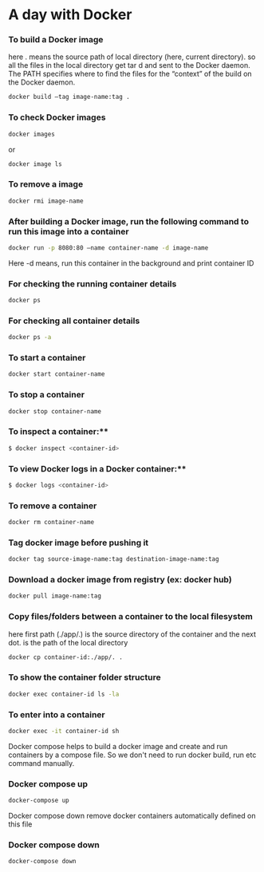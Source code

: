 # A day with Docker

### To build a Docker image

here . means the source path of local directory (here, current directory). so all the files in the local directory get tar d and sent to the Docker daemon. The PATH
specifies where to find the files for the “context” of the build on the Docker daemon.

```bash
docker build —tag image-name:tag .
```

### To check Docker images

```bash
docker images
```

or

```bash
docker image ls
```

### To remove a image

```bash
docker rmi image-name
```

### After building a Docker image, run the following command to run this image into a container

```bash
docker run -p 8080:80 —name container-name -d image-name
```

Here -d means, run this container in the background and print container ID

### For checking the running container details

```bash
docker ps
```

### For checking all container details

```bash
docker ps -a
```

### To start a container

```bash
docker start container-name
```

### To stop a container

```bash
docker stop container-name
```

### To inspect a container:\*\*

```bash
$ docker inspect <container-id>
```

### To view Docker logs in a Docker container:\*\*

```bash
$ docker logs <container-id>
```

### To remove a container

```bash
docker rm container-name
```

### Tag docker image before pushing it

```bash
docker tag source-image-name:tag destination-image-name:tag
```

### Download a docker image from registry (ex: docker hub)

```bash
docker pull image-name:tag
```

### Copy files/folders between a container to the local filesystem

here first path (./app/.) is the source directory of the container and the next dot. is the path of the local directory

```bash
docker cp container-id:./app/. .
```

### To show the container folder structure

```bash
docker exec container-id ls -la
```

### To enter into a container

```bash
docker exec -it container-id sh
```

Docker compose helps to build a docker image and create and run containers by a compose file. So we don't need to run docker build, run etc command manually.

### Docker compose up

```bash
docker-compose up
```

Docker compose down remove docker containers automatically defined on this file

### Docker compose down

```bash
docker-compose down
```
